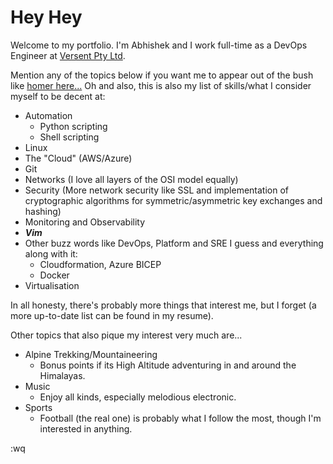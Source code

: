 # Hey Hey
Welcome to my portfolio. I'm Abhishek and I work full-time as a DevOps Engineer at [Versent Pty Ltd](https://versent.com.au/).

Mention any of the topics below if you want me to appear out of the bush like [homer here...](https://imgur.com/gallery/Pu8EvaA)
Oh and also, this is also my list of skills/what I consider myself to be decent at:

- Automation
    - Python scripting
    - Shell scripting
- Linux
- The "Cloud" (AWS/Azure)
- Git
- Networks (I love all layers of the OSI model equally)
- Security (More network security like SSL and implementation of cryptographic algorithms for symmetric/asymmetric key exchanges and hashing)
- Monitoring and Observability
- ***Vim***
- Other buzz words like DevOps, Platform and SRE I guess and everything along with it:
    - Cloudformation, Azure BICEP
    - Docker
- Virtualisation

In all honesty, there's probably more things that interest me, but I forget (a more up-to-date list can be found in my resume).

Other topics that also pique my interest very much are...
- Alpine Trekking/Mountaineering
    - Bonus points if its High Altitude adventuring in and around the Himalayas.
- Music
    - Enjoy all kinds, especially melodious electronic.
- Sports
    - Football (the real one) is probably what I follow the most, though I'm interested in anything.

:wq
